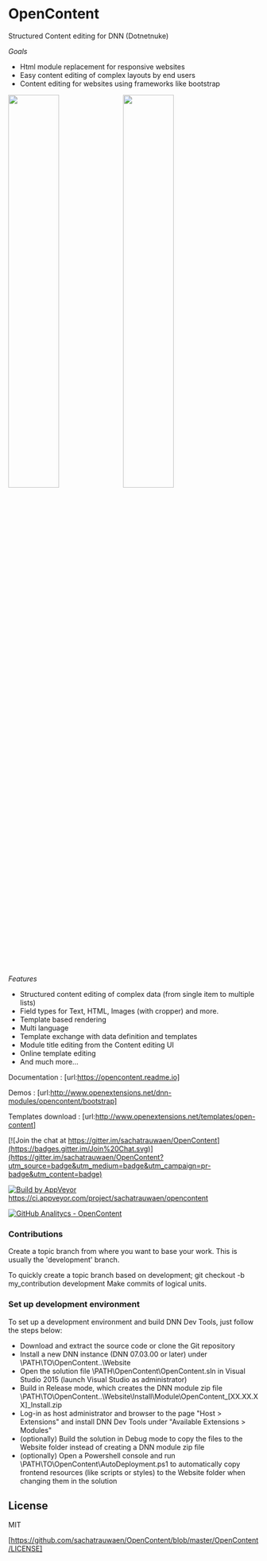 # OpenContent

Structured Content editing for DNN (Dotnetnuke)

*Goals*

* Html module replacement for responsive websites
* Easy content editing of complex layouts by end users
* Content editing for websites using frameworks like bootstrap

<img src="https://cloud.githubusercontent.com/assets/5989191/20521415/79c19126-b0ab-11e6-9cae-f33ae35e554a.jpg" width="45%"></img> <img src="https://cloud.githubusercontent.com/assets/5989191/20521433/90932b76-b0ab-11e6-8702-6c2656b89b89.JPG" width="45%"></img> 

*Features*

* Structured content editing of complex data (from single item to multiple lists)
* Field types for Text, HTML, Images (with cropper) and more. 
* Template based rendering
* Multi language
* Template exchange with data definition and templates
* Module title editing from the Content editing UI
* Online template editing
* And much more...


Documentation : [url:https://opencontent.readme.io]

Demos : [url:http://www.openextensions.net/dnn-modules/opencontent/bootstrap]

Templates download : [url:http://www.openextensions.net/templates/open-content]



[![Join the chat at https://gitter.im/sachatrauwaen/OpenContent](https://badges.gitter.im/Join%20Chat.svg)](https://gitter.im/sachatrauwaen/OpenContent?utm_source=badge&utm_medium=badge&utm_campaign=pr-badge&utm_content=badge)

[![Build by AppVeyor](https://ci.appveyor.com/api/projects/status/github/sachatrauwaen/OpenContent?branch=master&svg=true)](https://ci.appveyor.com/project/sachatrauwaen/opencontent/)
https://ci.appveyor.com/project/sachatrauwaen/opencontent

[![GitHub Analitycs - OpenContent](http://github-analytics.apphb.com/badges/RepositoryDownloads/34470375.svg)](http://github-analytics.apphb.com/) 

### Contributions

Create a topic branch from where you want to base your work.
This is usually the 'development' branch.

To quickly create a topic branch based on development; git checkout -b my_contribution development
Make commits of logical units.

### Set up development environment

To set up a development environment and build DNN Dev Tools, just follow the steps below:

* Download and extract the source code or clone the Git repository
* Install a new DNN instance (DNN 07.03.00 or later) under \PATH\TO\OpenContent\..\Website
* Open the solution file \PATH\OpenContent\OpenContent.sln in Visual Studio 2015 (launch Visual Studio as administrator)
* Build in Release mode, which creates the DNN module zip file \PATH\TO\OpenContent\..\Website\Install\Module\OpenContent_[XX.XX.XX]_Install.zip
* Log-in as host administrator and browser to the page "Host > Extensions" and install DNN Dev Tools under "Available Extensions > Modules"
* (optionally) Build the solution in Debug mode to copy the files to the Website folder instead of creating a DNN module zip file
* (optionally) Open a Powershell console and run \PATH\TO\OpenContent\AutoDeployment.ps1 to automatically copy frontend resources (like scripts or styles) to the Website folder when changing them in the solution

## License

MIT

[https://github.com/sachatrauwaen/OpenContent/blob/master/OpenContent/LICENSE]

